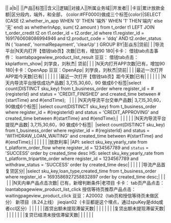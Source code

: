 || a|b||
||产品||标签||含义||逻辑||对接人||所属业务域||开发者||
|卡豆|累计放款金额|区分段内，端外，和全部， {color:#FF0000}做成三个标签{color}|SELECT
 (CASE
 t2.whether_in_app 
 WHEN '0' THEN '端外' 
 WHEN '1' THEN'端内' else '无' end) as whetherInApp,
 sum( t2.amount ) 
 from t_order t1 LEFT JOIN t_order_credit t2 on t1.order_id = t2.order_id
 where t1.register_id = 1691760608086994946
 and t2.product_code = 'ddq'
 AND t2.order_status IN ( 'loaned', 'normalRepayment', 'clearUp' ) 
GROUP BY|彭焱东|贷前| |
|导流平台|N天内打开【借钱tab页】次数|已有，增加90 180|卡卡：
借钱tab点击事件：
loantabpagewiew_product_list_result
豆豆：
借钱tab点击：
kkplatform_show| 刘学良，刘秋杰| 贷前| |
| |N天内打开APP次数|已有，增加90 180|卡卡：OpenApp
豆豆：OpenApp| 刘学良，刘秋杰|贷前| |
| |最近一次打开APP距今天数|已有| | | | |
| |最近一次打开【借钱tab页】距今天数|已有| | | | |
| |N天内导流平台授信成功产品数| 3,7,15,30,60，90
做成6个标签|select count(DISTINCT sku_key) from t_business_order where register_id = #\{registerId} and status = 'CREDIT_FINISHED'
 and created_time between #\{startTime} and #\{endTime};
  | |
| |N天内导流平台交单产品数| 3,7,15,30,60，90做成6个标签|
|select count(DISTINCT sku_key) from t_business_order where register_id = #\{registerId} and status = 'CREDIT_APPROVING'
 and created_time between #\{startTime} and #\{endTime};|
 | | | |
| |N天内导流平台提现产品数| 3,7,15,30,60，90
做成6个标签| 
|select count(DISTINCT sku_key) from t_business_order where register_id = #\{registerId} and status = 'WITHDRAW_LOAN_WAITING'
 and created_time between #\{startTime} and #\{endTime};|
| | | |
| |放款利率| |API:
select sku_key,yearly_rate from t_platform_order_flow where register_id = 1234567789 and `status` = 'SUCCESS' order by created_time desc
H5:
select sku_key,yearly_rate from t_platform_tripartite_order where register_id = 1234567789 and withdraw_status = 'SUCCESS' order by created_time desc| | | |
| |导流产品首复贷区分| |select sku_key,loan_type,created_time from t_business_order where register_id = 1693586927258832897 order by created_time desc;| | | |
| |N天内单产品点击次数| 已有，新增判断条件|老项目
卡卡：
tab页产品点击：loantabpagewiew_product_list_click
授信等待页推荐产品点击：waitingpageview_product_click
豆豆：A20002（tab页和授信等待页未做区分）
新项目（8.24上线）
jieqian02（卡豆都是这个埋点，通过spuKey是ddq或者ccl区分）| | | |
| |首贷出额未提现滞留天数| | | | | |
| |复贷出额未提现滞留天数| | | | | |
| |复贷已结清未授信滞留天数| | | | | |

 
